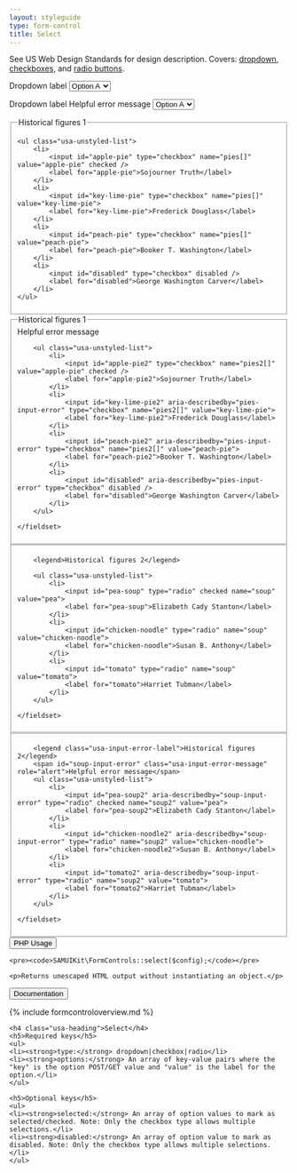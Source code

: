 ```yaml
---
layout: styleguide
type: form-control
title: Select
---
```


<p class="usa-font-lead">See US Web Design Standards for design description. Covers: <a href="https://playbook.cio.gov/designstandards/form-controls/#dropdown">dropdown</a>, <a href="https://playbook.cio.gov/designstandards/form-controls/#checkboxes">checkboxes</a>, and <a href="https://playbook.cio.gov/designstandards/form-controls/#radiobuttons">radio buttons</a>.</p>

<div class="preview">
<form>
	<div>
		<label for="options">Dropdown label</label>
		<select name="options" id="options">
			<option value="value1">Option A</option>
			<option value="value2">Option B</option>
			<option value="value3">Option C</option>
		</select>
	</div>
</form>

<form>
	<div class="usa-input-error">
		<label for="options" class="usa-input-error-label">Dropdown label</label>
		<span id="options-input-error" class="usa-input-error-message" role="alert">Helpful error message</span>
		<select name="options2" id="options" aria-describedby="options-input-error">
			<option value="value1">Option A</option>
			<option value="value2">Option B</option>
			<option value="value3">Option C</option>
		</select>
	</div>
</form>

<div>
<fieldset class="usa-fieldset-inputs usa-sans">
	<legend>Historical figures 1</legend>

	<ul class="usa-unstyled-list">
		<li>
			<input id="apple-pie" type="checkbox" name="pies[]" value="apple-pie" checked />
			<label for="apple-pie">Sojourner Truth</label>
		</li>
		<li>
			<input id="key-lime-pie" type="checkbox" name="pies[]" value="key-lime-pie">
			<label for="key-lime-pie">Frederick Douglass</label>
		</li>
		<li>
			<input id="peach-pie" type="checkbox" name="pies[]" value="peach-pie">
			<label for="peach-pie">Booker T. Washington</label>
		</li>
		<li>
			<input id="disabled" type="checkbox" disabled />
			<label for="disabled">George Washington Carver</label>
		</li>
	</ul>
</fieldset>
</div>

<div class="usa-input-error">
	<fieldset class="usa-fieldset-inputs usa-sans">
		<span id="pies-input-error" class="usa-input-error-message" role="alert">Helpful error message</span>
		<legend class="usa-input-error-label">Historical figures 1</legend>

		<ul class="usa-unstyled-list">
			<li>
				<input id="apple-pie2" type="checkbox" name="pies2[]" value="apple-pie" checked />
				<label for="apple-pie2">Sojourner Truth</label>
			</li>
			<li>
				<input id="key-lime-pie2" aria-describedby="pies-input-error" type="checkbox" name="pies2[]" value="key-lime-pie">
				<label for="key-lime-pie2">Frederick Douglass</label>
			</li>
			<li>
				<input id="peach-pie2" aria-describedby="pies-input-error" type="checkbox" name="pies2[]" value="peach-pie">
				<label for="peach-pie2">Booker T. Washington</label>
			</li>
			<li>
				<input id="disabled" aria-describedby="pies-input-error" type="checkbox" disabled />
				<label for="disabled">George Washington Carver</label>
			</li>
		</ul>

	</fieldset> 
</div>

<div>
	<fieldset class="usa-fieldset-inputs usa-sans">

		<legend>Historical figures 2</legend>

		<ul class="usa-unstyled-list">
			<li>
				<input id="pea-soup" type="radio" checked name="soup" value="pea">
				<label for="pea-soup">Elizabeth Cady Stanton</label>
			</li>
			<li>
				<input id="chicken-noodle" type="radio" name="soup" value="chicken-noodle">
				<label for="chicken-noodle">Susan B. Anthony</label>
			</li>
			<li>
				<input id="tomato" type="radio" name="soup" value="tomato">
				<label for="tomato">Harriet Tubman</label>
			</li>
		</ul>

	</fieldset>
</div>

<div class="usa-input-error">
	<fieldset class="usa-fieldset-inputs usa-sans">

		<legend class="usa-input-error-label">Historical figures 2</legend>
		<span id="soup-input-error" class="usa-input-error-message" role="alert">Helpful error message</span>
		<ul class="usa-unstyled-list">
			<li>
				<input id="pea-soup2" aria-describedby="soup-input-error" type="radio" checked name="soup2" value="pea">
				<label for="pea-soup2">Elizabeth Cady Stanton</label>
			</li>
			<li>
				<input id="chicken-noodle2" aria-describedby="soup-input-error" type="radio" name="soup2" value="chicken-noodle">
				<label for="chicken-noodle2">Susan B. Anthony</label>
			</li>
			<li>
				<input id="tomato2" aria-describedby="soup-input-error" type="radio" name="soup2" value="tomato">
				<label for="tomato2">Harriet Tubman</label>
			</li>
		</ul>

	</fieldset>  
</div>
</div>

<div class="usa-accordion-bordered usa-accordion-docs">
  <button class="usa-button-unstyled usa-accordion-button"
      aria-expanded="false" aria-controls="collapsible-0">
    PHP Usage
  </button>
  <div id="collapsible-0" aria-hidden="true" class="usa-accordion-content">
	
	<pre><code>SAMUIKit\FormControls::select($config);</code></pre>

	<p>Returns unescaped HTML output without instantiating an object.</p>
  </div>
</div>

<div class="usa-accordion-bordered usa-accordion-docs">
  <button class="usa-button-unstyled usa-accordion-button"
      aria-expanded="true" aria-controls="collapsible-0">
    Documentation
  </button>
  <div id="collapsible-0" aria-hidden="false" class="usa-accordion-content">

{% include formcontroloverview.md %}
	
	<h4 class="usa-heading">Select</h4>
	<h5>Required keys</h5>
	<ul>
	<li><strong>type:</strong> dropdown|checkbox|radio</li>
	<li><strong>options:</strong> An array of key-value pairs where the "key" is the option POST/GET value and "value" is the label for the option.</li>
	</ul>

	<h5>Optional keys</h5>
	<ul>
	<li><strong>selected:</strong> An array of option values to mark as selected/checked. Note: Only the checkbox type allows multiple selections.</li>
	<li><strong>disabled:</strong> An array of option value to mark as disabled. Note: Only the checkbox type allows multiple selections.</li>
	</ul>

  </div>
</div>